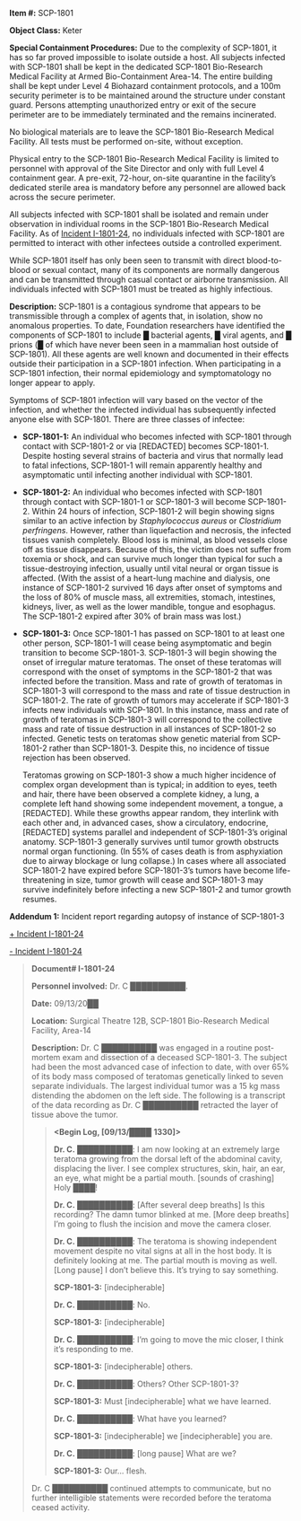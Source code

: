 **Item #:** SCP-1801

**Object Class:** Keter

**Special Containment Procedures:** Due to the complexity of SCP-1801, it has so far proved impossible to isolate outside a host. All subjects infected with SCP-1801 shall be kept in the dedicated SCP-1801 Bio-Research Medical Facility at Armed Bio-Containment Area-14. The entire building shall be kept under Level 4 Biohazard containment protocols, and a 100m security perimeter is to be maintained around the structure under constant guard. Persons attempting unauthorized entry or exit of the secure perimeter are to be immediately terminated and the remains incinerated.

No biological materials are to leave the SCP-1801 Bio-Research Medical Facility. All tests must be performed on-site, without exception.

Physical entry to the SCP-1801 Bio-Research Medical Facility is limited to personnel with approval of the Site Director and only with full Level 4 containment gear. A pre-exit, 72-hour, on-site quarantine in the facility’s dedicated sterile area is mandatory before any personnel are allowed back across the secure perimeter.

All subjects infected with SCP-1801 shall be isolated and remain under observation in individual rooms in the SCP-1801 Bio-Research Medical Facility. As of [Incident I-1801-24](#IncidentI-1801-24), no individuals infected with SCP-1801 are permitted to interact with other infectees outside a controlled experiment.

While SCP-1801 itself has only been seen to transmit with direct blood-to-blood or sexual contact, many of its components are normally dangerous and can be transmitted through casual contact or airborne transmission. All individuals infected with SCP-1801 must be treated as highly infectious.

**Description:** SCP-1801 is a contagious syndrome that appears to be transmissible through a complex of agents that, in isolation, show no anomalous properties. To date, Foundation researchers have identified the components of SCP-1801 to include █ bacterial agents, █ viral agents, and █ prions (█ of which have never been seen in a mammalian host outside of SCP-1801). All these agents are well known and documented in their effects outside their participation in a SCP-1801 infection. When participating in a SCP-1801 infection, their normal epidemiology and symptomatology no longer appear to apply.

Symptoms of SCP-1801 infection will vary based on the vector of the infection, and whether the infected individual has subsequently infected anyone else with SCP-1801. There are three classes of infectee:

*   **SCP-1801-1:** An individual who becomes infected with SCP-1801 through contact with SCP-1801-2 or via \[REDACTED\] becomes SCP-1801-1. Despite hosting several strains of bacteria and virus that normally lead to fatal infections, SCP-1801-1 will remain apparently healthy and asymptomatic until infecting another individual with SCP-1801.

*   **SCP-1801-2:** An individual who becomes infected with SCP-1801 through contact with SCP-1801-1 or SCP-1801-3 will become SCP-1801-2. Within 24 hours of infection, SCP-1801-2 will begin showing signs similar to an active infection by _Staphylococcus aureus_ or _Clostridium perfringens_. However, rather than liquefaction and necrosis, the infected tissues vanish completely. Blood loss is minimal, as blood vessels close off as tissue disappears. Because of this, the victim does not suffer from toxemia or shock, and can survive much longer than typical for such a tissue-destroying infection, usually until vital neural or organ tissue is affected. (With the assist of a heart-lung machine and dialysis, one instance of SCP-1801-2 survived 16 days after onset of symptoms and the loss of 80% of muscle mass, all extremities, stomach, intestines, kidneys, liver, as well as the lower mandible, tongue and esophagus. The SCP-1801-2 expired after 30% of brain mass was lost.)

*   **SCP-1801-3:** Once SCP-1801-1 has passed on SCP-1801 to at least one other person, SCP-1801-1 will cease being asymptomatic and begin transition to become SCP-1801-3. SCP-1801-3 will begin showing the onset of irregular mature teratomas. The onset of these teratomas will correspond with the onset of symptoms in the SCP-1801-2 that was infected before the transition. Mass and rate of growth of teratomas in SCP-1801-3 will correspond to the mass and rate of tissue destruction in SCP-1801-2. The rate of growth of tumors may accelerate if SCP-1801-3 infects new individuals with SCP-1801. In this instance, mass and rate of growth of teratomas in SCP-1801-3 will correspond to the collective mass and rate of tissue destruction in all instances of SCP-1801-2 so infected. Genetic tests on teratomas show genetic material from SCP-1801-2 rather than SCP-1801-3. Despite this, no incidence of tissue rejection has been observed.  
      
    Teratomas growing on SCP-1801-3 show a much higher incidence of complex organ development than is typical; in addition to eyes, teeth and hair, there have been observed a complete kidney, a lung, a complete left hand showing some independent movement, a tongue, a \[REDACTED\]. While these growths appear random, they interlink with each other and, in advanced cases, show a circulatory, endocrine, \[REDACTED\] systems parallel and independent of SCP-1801-3’s original anatomy. SCP-1801-3 generally survives until tumor growth obstructs normal organ functioning. (In 55% of cases death is from asphyxiation due to airway blockage or lung collapse.) In cases where all associated SCP-1801-2 have expired before SCP-1801-3’s tumors have become life-threatening in size, tumor growth will cease and SCP-1801-3 may survive indefinitely before infecting a new SCP-1801-2 and tumor growth resumes.

**Addendum 1:** Incident report regarding autopsy of instance of SCP-1801-3

[+ Incident I-1801-24](javascript:;)

[\- Incident I-1801-24](javascript:;)

> **Document# I-1801-24**
> 
> **Personnel involved:** Dr. C ██████████.
> 
> **Date:** 09/13/20██
> 
> **Location:** Surgical Theatre 12B, SCP-1801 Bio-Research Medical Facility, Area-14
> 
> **Description:** Dr. C ██████████ was engaged in a routine post-mortem exam and dissection of a deceased SCP-1801-3. The subject had been the most advanced case of infection to date, with over 65% of its body mass composed of teratomas genetically linked to seven separate individuals. The largest individual tumor was a 15 kg mass distending the abdomen on the left side. The following is a transcript of the data recording as Dr. C ██████████ retracted the layer of tissue above the tumor.
> 
> > **<Begin Log, \[09/13/**████ **1330\]>**
> > 
> > **Dr. C.** ██████████: I am now looking at an extremely large teratoma growing from the dorsal left of the abdominal cavity, displacing the liver. I see complex structures, skin, hair, an ear, an eye, what might be a partial mouth. \[sounds of crashing\] Holy ████!
> > 
> > **Dr. C.** ██████████: \[After several deep breaths\] Is this recording? The damn tumor blinked at me. \[More deep breaths\] I’m going to flush the incision and move the camera closer.
> > 
> > **Dr. C.** ██████████: The teratoma is showing independent movement despite no vital signs at all in the host body. It is definitely looking at me. The partial mouth is moving as well. \[Long pause\] I don’t believe this. It’s trying to say something.
> > 
> > **SCP-1801-3:** \[indecipherable\]
> > 
> > **Dr. C.** ██████████: No.
> > 
> > **SCP-1801-3:** \[indecipherable\]
> > 
> > **Dr. C.** ██████████: I’m going to move the mic closer, I think it’s responding to me.
> > 
> > **SCP-1801-3:** \[indecipherable\] others.
> > 
> > **Dr. C.** ██████████: Others? Other SCP-1801-3?
> > 
> > **SCP-1801-3:** Must \[indecipherable\] what we have learned.
> > 
> > **Dr. C.** ██████████: What have you learned?
> > 
> > **SCP-1801-3:** \[indecipherable\] we \[indecipherable\] you are.
> > 
> > **Dr. C.** ██████████: \[long pause\] What are we?
> > 
> > **SCP-1801-3:** Our… flesh.
> 
> Dr. C ██████████ continued attempts to communicate, but no further intelligible statements were recorded before the teratoma ceased activity.